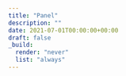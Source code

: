 ```yaml
---
title: "Panel"
description: ""
date: 2021-07-01T00:00:00+00:00
draft: false
_build:
  render: "never"
  list: "always"
---
```

